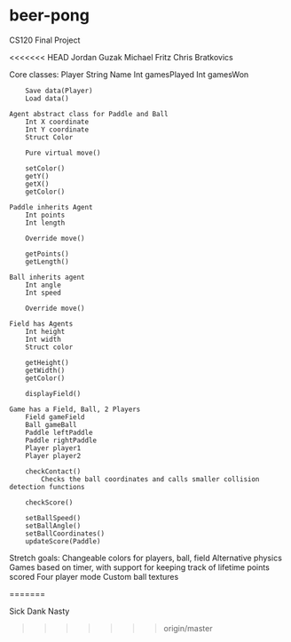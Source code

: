 # beer-pong
CS120 Final Project

<<<<<<< HEAD
Jordan Guzak
Michael Fritz
Chris Bratkovics

Core classes:
	Player
		String Name
		Int gamesPlayed
		Int gamesWon
		
		Save data(Player)
		Load data()
		
	Agent abstract class for Paddle and Ball
		Int X coordinate
		Int Y coordinate
		Struct Color
		
		Pure virtual move()
		
		setColor()
		getY()
		getX()
		getColor()
	
	Paddle inherits Agent
		Int points
		Int length
		
		Override move()
		
		getPoints()
		getLength()
		
	Ball inherits agent
		Int angle
		Int speed
		
		Override move()
	
	Field has Agents
		Int height
		Int width
		Struct color
		
		getHeight()
		getWidth()
		getColor()
		
		displayField()
	
	Game has a Field, Ball, 2 Players
		Field gameField
		Ball gameBall
		Paddle leftPaddle
		Paddle rightPaddle
		Player player1
		Player player2
		
		checkContact()
			Checks the ball coordinates and calls smaller collision detection functions
		
		checkScore()
		
		setBallSpeed()
		setBallAngle()
		setBallCoordinates()
		updateScore(Paddle)
		
	
		
Stretch goals:
	Changeable colors for players, ball, field
	Alternative physics
	Games based on timer, with support for keeping track of lifetime points scored
	Four player mode
	Custom ball textures

=======

Sick Dank Nasty
>>>>>>> origin/master
